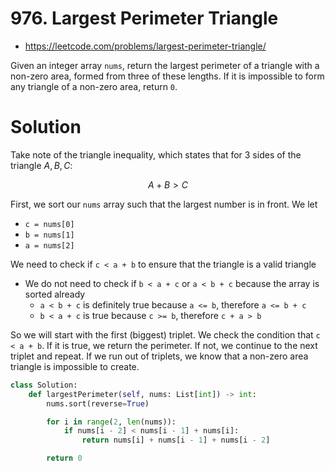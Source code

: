 # 976. Largest Perimeter Triangle

- https://leetcode.com/problems/largest-perimeter-triangle/

Given an integer array `nums`, return the largest perimeter of a triangle with a non-zero area, formed from three of these lengths. If it is impossible to form any triangle of a non-zero area, return `0`.

# Solution

Take note of the triangle inequality, which states that for 3 sides of the triangle $A, B, C$:

$$
A + B > C
$$

First, we sort our `nums` array such that the largest number is in front. We let

- `c = nums[0]`
- `b = nums[1]`
- `a = nums[2]`

We need to check if `c < a + b` to ensure that the triangle is a valid triangle

- We do not need to check if `b < a + c` or `a < b + c` because the array is sorted already
  - `a < b + c` is definitely true because `a <= b`, therefore `a <= b + c`
  - `b < a + c` is true because `c >= b`, therefore `c + a > b`

So we will start with the first (biggest) triplet. We check the condition that `c < a + b`. If it is true, we return the perimeter. If not, we continue to the next triplet and repeat. If we run out of triplets, we know that a non-zero area triangle is impossible to create.

```python
class Solution:
    def largestPerimeter(self, nums: List[int]) -> int:
        nums.sort(reverse=True)

        for i in range(2, len(nums)):
            if nums[i - 2] < nums[i - 1] + nums[i]:
                return nums[i] + nums[i - 1] + nums[i - 2]

        return 0
```
